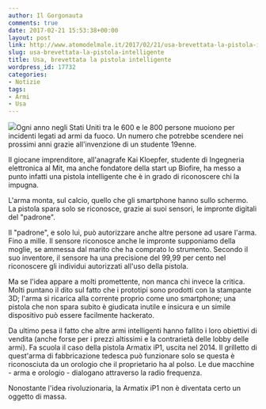 ```yaml
---
author: Il Gorgonauta
comments: true
date: 2017-02-21 15:53:38+00:00
layout: post
link: http://www.atomodelmale.it/2017/02/21/usa-brevettata-la-pistola-intelligente/
slug: usa-brevettata-la-pistola-intelligente
title: Usa, brevettata la pistola intelligente
wordpress_id: 17732
categories:
- Notizie
tags:
- Armi
- Usa
---
```


![](http://www.atomodelmale.it/wp-content/uploads/2017/02/pistola-intelligente-300x200.jpg)Ogni anno negli Stati Uniti tra le 600 e le 800 persone muoiono per incidenti legati ad armi da fuoco. Un numero che potrebbe scendere nei prossimi anni grazie all'invenzione di un studente 19enne.

Il giocane imprenditore, all'anagrafe Kai Kloepfer, studente di Ingegneria elettronica al Mit, ma anche fondatore della start up Biofire, ha messo a punto infatti una pistola intelligente che è in grado di riconoscere chi la impugna.


L'arma monta, sul calcio, quello che gli smartphone hanno sullo schermo. La pistola spara solo se riconosce, grazie ai suoi sensori, le impronte digitali del "padrone".

Il "padrone", e solo lui, può autorizzare anche altre persone ad usare l'arma. Fino a mille. Il sensore riconosce anche le impronte supponiamo della moglie, se ammessa dal marito che ha comprato lo strumento. Secondo il suo inventore, il sensore ha una precisione del 99,99 per cento nel riconoscere gli individui autorizzati all'uso della pistola.

Ma se l'idea appare a molti promettente, non manca chi invece la critica. Molti puntano il dito sul fatto che i prototipi sono prodotti con la stampante 3D; l'arma si ricarica alla corrente proprio come uno smartphone; una pistola che non spara subito è giudicata inutile e insicura e un simile dispositivo può essere facilmente hackerato.

Da ultimo pesa il fatto che altre armi intelligenti hanno fallito i loro obiettivi di vendita (anche forse per i prezzi altissimi e la contrarietà delle lobby delle armi). Fa scuola il caso della pistola Armatix iP1, uscita nel 2014. Il grilletto di quest'arma di fabbricazione tedesca può funzionare solo se questa è riconosciuta da un orologio che il proprietario ha al polso. Le due macchine - arma e orologio - dialogano attraverso la radio frequenza.

Nonostante l'idea rivoluzionaria, la Armatix iP1 non è diventata certo un oggetto di massa.
